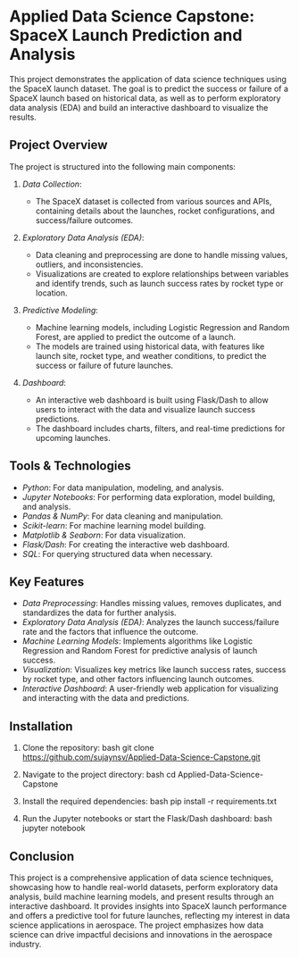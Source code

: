 # Applied Data Science Capstone: SpaceX Launch Prediction and Analysis

This project demonstrates the application of data science techniques using the SpaceX launch dataset. The goal is to predict the success or failure of a SpaceX launch based on historical data, as well as to perform exploratory data analysis (EDA) and build an interactive dashboard to visualize the results.

## Project Overview

The project is structured into the following main components:

1. *Data Collection*: 
   - The SpaceX dataset is collected from various sources and APIs, containing details about the launches, rocket configurations, and success/failure outcomes.
   
2. *Exploratory Data Analysis (EDA)*:
   - Data cleaning and preprocessing are done to handle missing values, outliers, and inconsistencies.
   - Visualizations are created to explore relationships between variables and identify trends, such as launch success rates by rocket type or location.

3. *Predictive Modeling*:
   - Machine learning models, including Logistic Regression and Random Forest, are applied to predict the outcome of a launch.
   - The models are trained using historical data, with features like launch site, rocket type, and weather conditions, to predict the success or failure of future launches.

4. *Dashboard*:
   - An interactive web dashboard is built using Flask/Dash to allow users to interact with the data and visualize launch success predictions.
   - The dashboard includes charts, filters, and real-time predictions for upcoming launches.

## Tools & Technologies

- *Python*: For data manipulation, modeling, and analysis.
- *Jupyter Notebooks*: For performing data exploration, model building, and analysis.
- *Pandas & NumPy*: For data cleaning and manipulation.
- *Scikit-learn*: For machine learning model building.
- *Matplotlib & Seaborn*: For data visualization.
- *Flask/Dash*: For creating the interactive web dashboard.
- *SQL*: For querying structured data when necessary.

## Key Features

- *Data Preprocessing*: Handles missing values, removes duplicates, and standardizes the data for further analysis.
- *Exploratory Data Analysis (EDA)*: Analyzes the launch success/failure rate and the factors that influence the outcome.
- *Machine Learning Models*: Implements algorithms like Logistic Regression and Random Forest for predictive analysis of launch success.
- *Visualization*: Visualizes key metrics like launch success rates, success by rocket type, and other factors influencing launch outcomes.
- *Interactive Dashboard*: A user-friendly web application for visualizing and interacting with the data and predictions.

## Installation

1. Clone the repository:
   bash
   git clone https://github.com/sujaynsv/Applied-Data-Science-Capstone.git
   

2. Navigate to the project directory:
   bash
   cd Applied-Data-Science-Capstone
   

3. Install the required dependencies:
   bash
   pip install -r requirements.txt
   

4. Run the Jupyter notebooks or start the Flask/Dash dashboard:
   bash
   jupyter notebook
   

## Conclusion

This project is a comprehensive application of data science techniques, showcasing how to handle real-world datasets, perform exploratory data analysis, build machine learning models, and present results through an interactive dashboard. It provides insights into SpaceX launch performance and offers a predictive tool for future launches, reflecting my interest in data science applications in aerospace. The project emphasizes how data science can drive impactful decisions and innovations in the aerospace industry.
